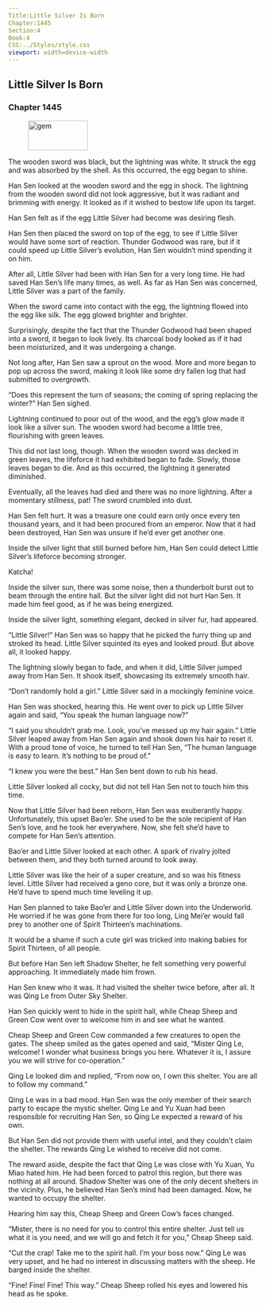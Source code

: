 ```yaml
---
Title:Little Silver Is Born 
Chapter:1445 
Section:4 
Book:4 
CSS:../Styles/style.css 
viewport: width=device-width
---
```

  
## Little Silver Is Born
### Chapter 1445
  
<figure>
	<img src="../Images/gem.gif" alt="gem" id="gem" width="120" height="60" />
</figure>
  

  
The wooden sword was black, but the lightning was white. It struck the egg and was absorbed by the shell. As this occurred, the egg began to shine.

Han Sen looked at the wooden sword and the egg in shock. The lightning from the wooden sword did not look aggressive, but it was radiant and brimming with energy. It looked as if it wished to bestow life upon its target.

Han Sen felt as if the egg Little Silver had become was desiring flesh.

Han Sen then placed the sword on top of the egg, to see if Little Silver would have some sort of reaction. Thunder Godwood was rare, but if it could speed up Little Silver’s evolution, Han Sen wouldn’t mind spending it on him.

After all, Little Silver had been with Han Sen for a very long time. He had saved Han Sen’s life many times, as well. As far as Han Sen was concerned, Little Silver was a part of the family.

When the sword came into contact with the egg, the lightning flowed into the egg like silk. The egg glowed brighter and brighter.

Surprisingly, despite the fact that the Thunder Godwood had been shaped into a sword, it began to look lively. Its charcoal body looked as if it had been moisturized, and it was undergoing a change.

Not long after, Han Sen saw a sprout on the wood. More and more began to pop up across the sword, making it look like some dry fallen log that had submitted to overgrowth.

“Does this represent the turn of seasons; the coming of spring replacing the winter?” Han Sen sighed.

Lightning continued to pour out of the wood, and the egg’s glow made it look like a silver sun. The wooden sword had become a little tree, flourishing with green leaves.

This did not last long, though. When the wooden sword was decked in green leaves, the lifeforce it had exhibited began to fade. Slowly, those leaves began to die. And as this occurred, the lightning it generated diminished.

Eventually, all the leaves had died and there was no more lightning. After a momentary stillness, pat! The sword crumbled into dust.

Han Sen felt hurt. It was a treasure one could earn only once every ten thousand years, and it had been procured from an emperor. Now that it had been destroyed, Han Sen was unsure if he’d ever get another one.

Inside the silver light that still burned before him, Han Sen could detect Little Silver’s lifeforce becoming stronger.

Katcha!

Inside the silver sun, there was some noise, then a thunderbolt burst out to beam through the entire hall. But the silver light did not hurt Han Sen. It made him feel good, as if he was being energized.

Inside the silver light, something elegant, decked in silver fur, had appeared.

“Little Silver!” Han Sen was so happy that he picked the furry thing up and stroked its head. Little Silver squinted its eyes and looked proud. But above all, it looked happy.

The lightning slowly began to fade, and when it did, Little Silver jumped away from Han Sen. It shook itself, showcasing its extremely smooth hair.

“Don’t randomly hold a girl.” Little Silver said in a mockingly feminine voice.

Han Sen was shocked, hearing this. He went over to pick up Little Silver again and said, “You speak the human language now?”

“I said you shouldn’t grab me. Look, you’ve messed up my hair again.” Little Silver leaped away from Han Sen again and shook down his hair to reset it. With a proud tone of voice, he turned to tell Han Sen, “The human language is easy to learn. It’s nothing to be proud of.”

“I knew you were the best.” Han Sen bent down to rub his head.

Little Silver looked all cocky, but did not tell Han Sen not to touch him this time.

Now that Little Silver had been reborn, Han Sen was exuberantly happy. Unfortunately, this upset Bao’er. She used to be the sole recipient of Han Sen’s love, and he took her everywhere. Now, she felt she’d have to compete for Han Sen’s attention.

Bao’er and Little Silver looked at each other. A spark of rivalry jolted between them, and they both turned around to look away.

Little Silver was like the heir of a super creature, and so was his fitness level. Little Silver had received a geno core, but it was only a bronze one. He’d have to spend much time leveling it up.

Han Sen planned to take Bao’er and Little Silver down into the Underworld. He worried if he was gone from there for too long, Ling Mei’er would fall prey to another one of Spirit Thirteen’s machinations.

It would be a shame if such a cute girl was tricked into making babies for Spirit Thirteen, of all people.

But before Han Sen left Shadow Shelter, he felt something very powerful approaching. It immediately made him frown.

Han Sen knew who it was. It had visited the shelter twice before, after all. It was Qing Le from Outer Sky Shelter.

Han Sen quickly went to hide in the spirit hall, while Cheap Sheep and Green Cow went over to welcome him in and see what he wanted.

Cheap Sheep and Green Cow commanded a few creatures to open the gates. The sheep smiled as the gates opened and said, “Mister Qing Le, welcome! I wonder what business brings you here. Whatever it is, I assure you we will strive for co-operation.”

Qing Le looked dim and replied, “From now on, I own this shelter. You are all to follow my command.”

Qing Le was in a bad mood. Han Sen was the only member of their search party to escape the mystic shelter. Qing Le and Yu Xuan had been responsible for recruiting Han Sen, so Qing Le expected a reward of his own.

But Han Sen did not provide them with useful intel, and they couldn’t claim the shelter. The rewards Qing Le wished to receive did not come.

The reward aside, despite the fact that Qing Le was close with Yu Xuan, Yu Miao hated him. He had been forced to patrol this region, but there was nothing at all around. Shadow Shelter was one of the only decent shelters in the vicinity. Plus, he believed Han Sen’s mind had been damaged. Now, he wanted to occupy the shelter.

Hearing him say this, Cheap Sheep and Green Cow’s faces changed.

“Mister, there is no need for you to control this entire shelter. Just tell us what it is you need, and we will go and fetch it for you,” Cheap Sheep said.

“Cut the crap! Take me to the spirit hall. I’m your boss now.” Qing Le was very upset, and he had no interest in discussing matters with the sheep. He barged inside the shelter.

“Fine! Fine! Fine! This way.” Cheap Sheep rolled his eyes and lowered his head as he spoke.